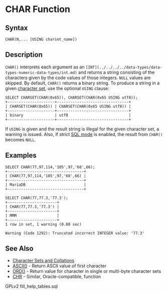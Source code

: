 
# CHAR Function

## Syntax


```
CHAR(N,... [USING charset_name])
```

## Description


`CHAR()` interprets each argument as an `[INT](../../../../data-types/data-types-numeric-data-types/int.md)` and returns a string consisting of the characters given by the code values of those integers. `NULL` values are skipped. By default, `CHAR()` returns a binary string. To produce a string in a given [character set](../../../../data-types/string-data-types/character-sets/README.md), use the optional `USING` clause:


```
SELECT CHARSET(CHAR(0x65)), CHARSET(CHAR(0x65 USING utf8));
+---------------------+--------------------------------+
| CHARSET(CHAR(0x65)) | CHARSET(CHAR(0x65 USING utf8)) |
+---------------------+--------------------------------+
| binary              | utf8                           |
+---------------------+--------------------------------+
```

If `USING` is given and the result string is illegal for the given character set, a warning is issued. Also, if strict [SQL mode](../../../../../server-management/variables-and-modes/sql-mode.md) is enabled, the result from `CHAR()` becomes `NULL`.


## Examples


```
SELECT CHAR(77,97,114,'105',97,'68',66);
+----------------------------------+
| CHAR(77,97,114,'105',97,'68',66) |
+----------------------------------+
| MariaDB                          |
+----------------------------------+

SELECT CHAR(77,77.3,'77.3');
+----------------------+
| CHAR(77,77.3,'77.3') |
+----------------------+
| MMM                  |
+----------------------+
1 row in set, 1 warning (0.00 sec)

Warning (Code 1292): Truncated incorrect INTEGER value: '77.3'
```

## See Also


* [Character Sets and Collations](../../../../data-types/string-data-types/character-sets/README.md)
* [ASCII()](ascii.md) - Return ASCII value of first character
* [ORD()](ord.md) - Return value for character in single or multi-byte character sets
* [CHR](chr.md) - Similar, Oracle-compatible, function


GPLv2 fill_help_tables.sql

